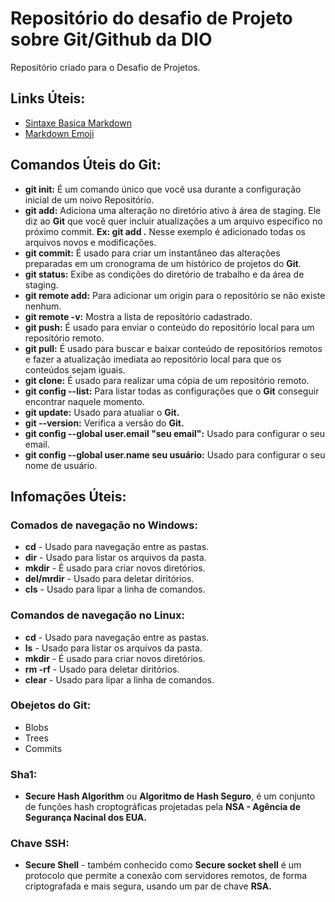 # Repositório do desafio de Projeto sobre Git/Github da DIO

Repositório criado para o Desafio de Projetos.

## Links Úteis:

 - [Sintaxe Basica Markdown](https://www.markdownguide.org/basic-syntax/)
 - [Markdown Emoji](https://gist.github.com/rxaviers/7360908)

## Comandos Úteis do Git:

 - **git init:** É um comando único que você usa durante a configuração inicial de um noivo Repositório.
 - **git add:**  Adiciona uma alteração no diretório ativo à área de staging. Ele diz ao **Git** que você quer incluir atualizações a um arquivo específico no próximo commit. **Ex: git add .** Nesse exemplo é adicionado todas os arquivos novos e modificações.
 - **git commit:** É usado para criar um instantâneo das alterações preparadas em um cronograma de um histórico de projetos do **Git**.
 - **git status:** Exibe as condições do diretório de trabalho e da área de staging. 
 - **git remote add:** Para adicionar um origin para o repositório se não existe nenhum.
 - **git remote -v:** Mostra a lista de repositório cadastrado.
 - **git push:** É usado para enviar o conteúdo do repositório local para um repositório remoto.
 - **git pull:** É usado para buscar e baixar conteúdo de repositórios remotos e fazer a atualização imediata ao repositório local para que os conteúdos sejam iguais.
 - **git clone:** É usado para realizar uma cópia de um repositório remoto.
 - **git config --list:** Para listar todas as configurações que o **Git** conseguir encontrar naquele momento.
 - **git update:** Usado para atualiar o **Git.**
 - **git --version:** Verifica a versão do **Git.**
 - **git config --global user.email "seu email":** Usado para configurar o seu email.
 - **git config --global user.name seu usuário:** Usado para configurar o seu nome de usuário.

## Infomações Úteis:

### Comados de navegação no Windows:

 - **cd** - Usado para navegação entre as pastas.
 - **dir** - Usado para listar os arquivos da pasta.
 - **mkdir** -  É usado para criar novos diretórios.
 - **del/mrdir** - Usado para deletar diritórios.
 - **cls** - Usado para lipar a linha de comandos.

### Comandos de navegação no Linux:

- **cd** - Usado para navegação entre as pastas.
 - **ls** - Usado para listar os arquivos da pasta.
 - **mkdir** -  É usado para criar novos diretórios.
 - **rm -rf** - Usado para deletar diritórios.
 - **clear** - Usado para lipar a linha de comandos.

### Obejetos do **Git:**

 - Blobs
 - Trees
 - Commits

### Sha1:

 - **Secure Hash Algorithm** ou **Algoritmo de Hash Seguro**, é um conjunto de funções hash croptográficas projetadas pela **NSA - Agência de Segurança Nacinal dos EUA.**

### Chave **SSH**:

 - **Secure Shell** - também conhecido como **Secure socket shell** é um protocolo que permite a conexão com servidores remotos, de forma criptografada e mais segura, usando um par de chave **RSA.**

 